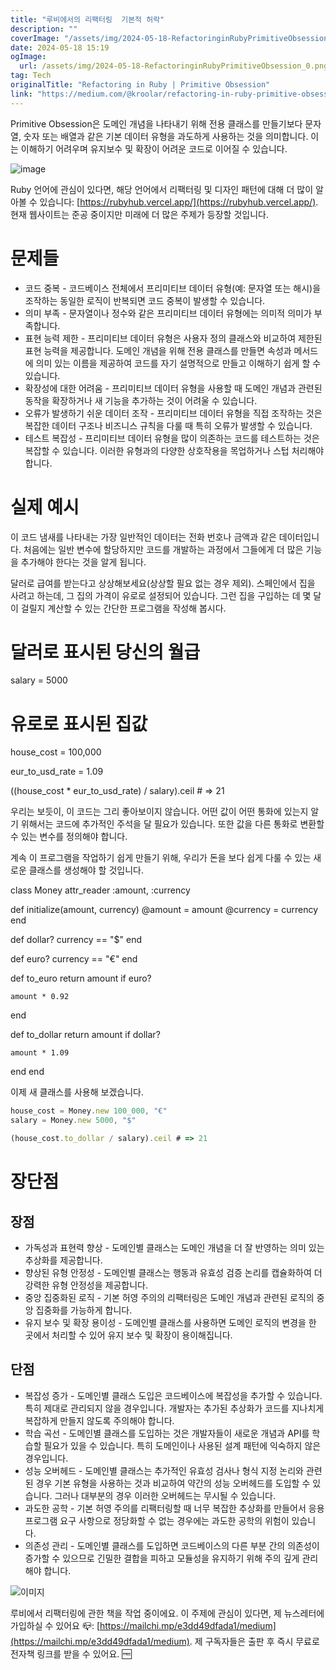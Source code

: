 ```yaml
---
title: "루비에서의 리팩터링  기본적 허락"
description: ""
coverImage: "/assets/img/2024-05-18-RefactoringinRubyPrimitiveObsession_0.png"
date: 2024-05-18 15:19
ogImage:
  url: /assets/img/2024-05-18-RefactoringinRubyPrimitiveObsession_0.png
tag: Tech
originalTitle: "Refactoring in Ruby | Primitive Obsession"
link: "https://medium.com/@kroolar/refactoring-in-ruby-primitive-obsession-3d38c702db03"
---
```


Primitive Obsession은 도메인 개념을 나타내기 위해 전용 클래스를 만들기보다 문자열, 숫자 또는 배열과 같은 기본 데이터 유형을 과도하게 사용하는 것을 의미합니다. 이는 이해하기 어려우며 유지보수 및 확장이 어려운 코드로 이어질 수 있습니다.

![image](/assets/img/2024-05-18-RefactoringinRubyPrimitiveObsession_0.png)

Ruby 언어에 관심이 있다면, 해당 언어에서 리팩터링 및 디자인 패턴에 대해 더 많이 알아볼 수 있습니다: [https://rubyhub.vercel.app/](https://rubyhub.vercel.app/). 현재 웹사이트는 준공 중이지만 미래에 더 많은 주제가 등장할 것입니다.

# 문제들

<div class="content-ad"></div>

- 코드 중복 - 코드베이스 전체에서 프리미티브 데이터 유형(예: 문자열 또는 해시)을 조작하는 동일한 로직이 반복되면 코드 중복이 발생할 수 있습니다.
- 의미 부족 - 문자열이나 정수와 같은 프리미티브 데이터 유형에는 의미적 의미가 부족합니다.
- 표현 능력 제한 - 프리미티브 데이터 유형은 사용자 정의 클래스와 비교하여 제한된 표현 능력을 제공합니다. 도메인 개념을 위해 전용 클래스를 만들면 속성과 메서드에 의미 있는 이름을 제공하여 코드를 자기 설명적으로 만들고 이해하기 쉽게 할 수 있습니다.
- 확장성에 대한 어려움 - 프리미티브 데이터 유형을 사용할 때 도메인 개념과 관련된 동작을 확장하거나 새 기능을 추가하는 것이 어려울 수 있습니다.
- 오류가 발생하기 쉬운 데이터 조작 - 프리미티브 데이터 유형을 직접 조작하는 것은 복잡한 데이터 구조나 비즈니스 규칙을 다룰 때 특히 오류가 발생할 수 있습니다.
- 테스트 복잡성 - 프리미티브 데이터 유형을 많이 의존하는 코드를 테스트하는 것은 복잡할 수 있습니다. 이러한 유형과의 다양한 상호작용을 목업하거나 스텁 처리해야 합니다.

# 실제 예시

이 코드 냄새를 나타내는 가장 일반적인 데이터는 전화 번호나 금액과 같은 데이터입니다. 처음에는 일반 변수에 할당하지만 코드를 개발하는 과정에서 그들에게 더 많은 기능을 추가해야 한다는 것을 알게 됩니다.

달러로 급여를 받는다고 상상해보세요(상상할 필요 없는 경우 제외). 스페인에서 집을 사려고 하는데, 그 집의 가격이 유로로 설정되어 있습니다. 그런 집을 구입하는 데 몇 달이 걸릴지 계산할 수 있는 간단한 프로그램을 작성해 봅시다.

<div class="content-ad"></div>

# 달러로 표시된 당신의 월급

salary = 5000

# 유로로 표시된 집값

house_cost = 100,000

eur_to_usd_rate = 1.09

((house_cost \* eur_to_usd_rate) / salary).ceil # => 21

우리는 보듯이, 이 코드는 그리 좋아보이지 않습니다. 어떤 값이 어떤 통화에 있는지 알기 위해서는 코드에 추가적인 주석을 달 필요가 있습니다. 또한 값을 다른 통화로 변환할 수 있는 변수를 정의해야 합니다.

계속 이 프로그램을 작업하기 쉽게 만들기 위해, 우리가 돈을 보다 쉽게 다룰 수 있는 새로운 클래스를 생성해야 할 것입니다.

class Money
attr_reader :amount, :currency

def initialize(amount, currency)
@amount = amount
@currency = currency
end

def dollar?
currency == "$"
end

def euro?
currency == "€"
end

def to_euro
return amount if euro?

    amount * 0.92

end

def to_dollar
return amount if dollar?

    amount * 1.09

end
end

<div class="content-ad"></div>

이제 새 클래스를 사용해 보겠습니다.

```js
house_cost = Money.new 100_000, "€"
salary = Money.new 5000, "$"

(house_cost.to_dollar / salary).ceil # => 21
```

# 장단점

## 장점

<div class="content-ad"></div>

- 가독성과 표현력 향상 - 도메인별 클래스는 도메인 개념을 더 잘 반영하는 의미 있는 추상화를 제공합니다.
- 향상된 유형 안정성 - 도메인별 클래스는 행동과 유효성 검증 논리를 캡슐화하여 더 강력한 유형 안정성을 제공합니다.
- 중앙 집중화된 로직 - 기본 허영 주의의 리팩터링은 도메인 개념과 관련된 로직의 중앙 집중화를 가능하게 합니다.
- 유지 보수 및 확장 용이성 - 도메인별 클래스를 사용하면 도메인 로직의 변경을 한 곳에서 처리할 수 있어 유지 보수 및 확장이 용이해집니다.

## 단점

- 복잡성 증가 - 도메인별 클래스 도입은 코드베이스에 복잡성을 추가할 수 있습니다. 특히 제대로 관리되지 않을 경우입니다. 개발자는 추가된 추상화가 코드를 지나치게 복잡하게 만들지 않도록 주의해야 합니다.
- 학습 곡선 - 도메인별 클래스를 도입하는 것은 개발자들이 새로운 개념과 API를 학습할 필요가 있을 수 있습니다. 특히 도메인이나 사용된 설계 패턴에 익숙하지 않은 경우입니다.
- 성능 오버헤드 - 도메인별 클래스는 추가적인 유효성 검사나 형식 지정 논리와 관련된 경우 기본 유형을 사용하는 것과 비교하여 약간의 성능 오버헤드를 도입할 수 있습니다. 그러나 대부분의 경우 이러한 오버헤드는 무시될 수 있습니다.
- 과도한 공학 - 기본 허영 주의를 리팩터링할 때 너무 복잡한 추상화를 만들어서 응용 프로그램 요구 사항으로 정당화할 수 없는 경우에는 과도한 공학의 위험이 있습니다.
- 의존성 관리 - 도메인별 클래스를 도입하면 코드베이스의 다른 부분 간의 의존성이 증가할 수 있으므로 긴밀한 결합을 피하고 모듈성을 유지하기 위해 주의 깊게 관리해야 합니다.

![이미지](/assets/img/2024-05-18-RefactoringinRubyPrimitiveObsession_1.png)

<div class="content-ad"></div>

루비에서 리팩터링에 관한 책을 작업 중이에요. 이 주제에 관심이 있다면, 제 뉴스레터에 가입하실 수 있어요 📪️: [https://mailchi.mp/e3dd49dfada1/medium](https://mailchi.mp/e3dd49dfada1/medium). 제 구독자들은 출판 후 즉시 무료로 전자책 링크를 받을 수 있어요. 🆓

